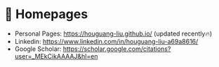 # 📎 Homepages
- Personal Pages: https://houguang-liu.github.io/ (updated recently🔥)
- Linkedin: https://www.linkedin.com/in/houguang-liu-a69a8616/
- Google Scholar: https://scholar.google.com/citations?user=_MEkCikAAAAJ&hl=en
